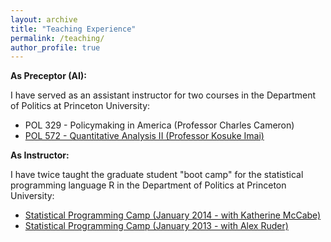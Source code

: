 ```yaml
---
layout: archive
title: "Teaching Experience"
permalink: /teaching/
author_profile: true
---
```


**As Preceptor (AI):**

I have served as an assistant instructor for two courses in the Department of Politics at Princeton University:
* POL 329 - Policymaking in America (Professor Charles Cameron)
* [POL 572 - Quantitative Analysis II (Professor Kosuke Imai)](/files/POL572.pdf)

**As Instructor:**

I have twice taught the graduate student "boot camp" for the statistical programming language R in the Department of Politics at Princeton University:
* [Statistical Programming Camp (January 2014 - with Katherine McCabe)](/files/ProgrammingCamp2014.pdf)
* [Statistical Programming Camp (January 2013 - with Alex Ruder)](/files/ProgrammingCamp2013.pdf)
